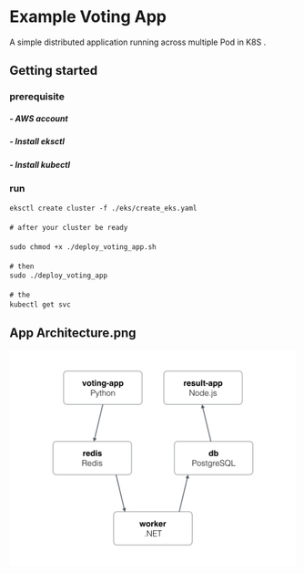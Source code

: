 Example Voting App
=========

A simple distributed application running across multiple Pod  in K8S .

Getting started
---------------

### prerequisite

##### - AWS account 
##### - Install eksctl
##### - Install kubectl


### run 

```diff 
eksctl create cluster -f ./eks/create_eks.yaml

# after your cluster be ready

sudo chmod +x ./deploy_voting_app.sh

# then
sudo ./deploy_voting_app

# the 
kubectl get svc

```
## App Architecture.png
<img src="/architecture.png" alt="Permissions" />

